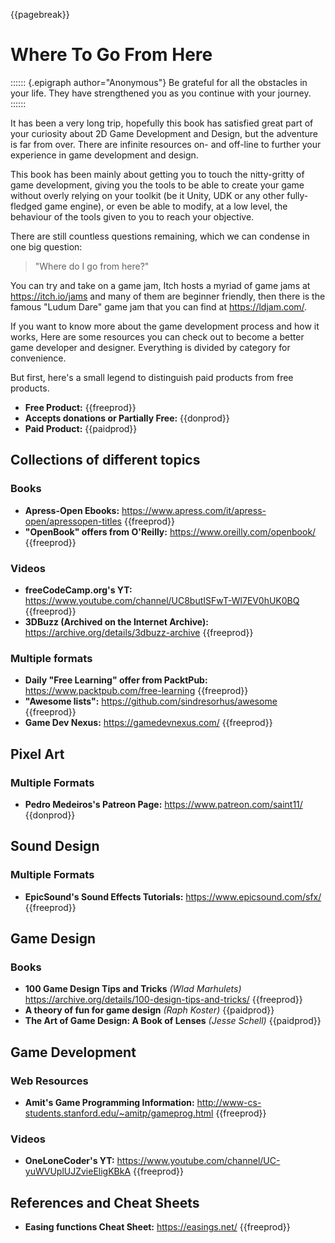{{pagebreak}}

Where To Go From Here
=====================

:::::: {.epigraph author="Anonymous"}
Be grateful for all the obstacles in your life. They have strengthened you as you continue with your journey.
::::::

It has been a very long trip, hopefully this book has satisfied great part of your curiosity about 2D Game Development and Design, but the adventure is far from over. There are infinite resources on- and off-line to further your experience in game development and design.

This book has been mainly about getting you to touch the nitty-gritty of game development, giving you the tools to be able to create your game without overly relying on your toolkit (be it Unity, UDK or any other fully-fledged game engine), or even be able to modify, at a low level, the behaviour of the tools given to you to reach your objective.

There are still countless questions remaining, which we can condense in one big question:

> "Where do I go from here?"

You can try and take on a game jam, Itch hosts a myriad of game jams at <https://itch.io/jams> and many of them are beginner friendly, then there is the famous "Ludum Dare" game jam that you can find at <https://ldjam.com/>.

If you want to know more about the game development process and how it works, Here are some resources you can check out to become a better game developer and designer. Everything is divided by category for convenience.

But first, here's a small legend to distinguish paid products from free products.


- **Free Product:** {{freeprod}}
- **Accepts donations or Partially Free:** {{donprod}}
- **Paid Product:** {{paidprod}}

Collections of different topics
--------------------------------

### Books

- **Apress-Open Ebooks:** <https://www.apress.com/it/apress-open/apressopen-titles> {{freeprod}}
- **"OpenBook" offers from O'Reilly:** <https://www.oreilly.com/openbook/> {{freeprod}}

### Videos

- **freeCodeCamp.org's YT:** <https://www.youtube.com/channel/UC8butISFwT-Wl7EV0hUK0BQ> {{freeprod}}
- **3DBuzz (Archived on the Internet Archive):** <https://archive.org/details/3dbuzz-archive> {{freeprod}}

### Multiple formats

- **Daily "Free Learning" offer from PacktPub:** <https://www.packtpub.com/free-learning> {{freeprod}}
- **"Awesome lists":** <https://github.com/sindresorhus/awesome> {{freeprod}}
- **Game Dev Nexus:** <https://gamedevnexus.com/> {{freeprod}}

Pixel Art
-----------

### Multiple Formats

- **Pedro Medeiros's Patreon Page:** <https://www.patreon.com/saint11/> {{donprod}}


Sound Design
-------------

### Multiple Formats

- **EpicSound's Sound Effects Tutorials:** <https://www.epicsound.com/sfx/> {{freeprod}}

Game Design
------------

### Books

- **100 Game Design Tips and Tricks** *(Wlad Marhulets)* <https://archive.org/details/100-design-tips-and-tricks/> {{freeprod}}
- **A theory of fun for game design** *(Raph Koster)* {{paidprod}}
- **The Art of Game Design: A Book of Lenses** *(Jesse Schell)* {{paidprod}}

Game Development
----------------

### Web Resources

- **Amit's Game Programming Information:** <http://www-cs-students.stanford.edu/~amitp/gameprog.html> {{freeprod}}

### Videos

- **OneLoneCoder's YT:** <https://www.youtube.com/channel/UC-yuWVUplUJZvieEligKBkA> {{freeprod}}

References and Cheat Sheets
---------------------------

- **Easing functions Cheat Sheet:** <https://easings.net/> {{freeprod}}
